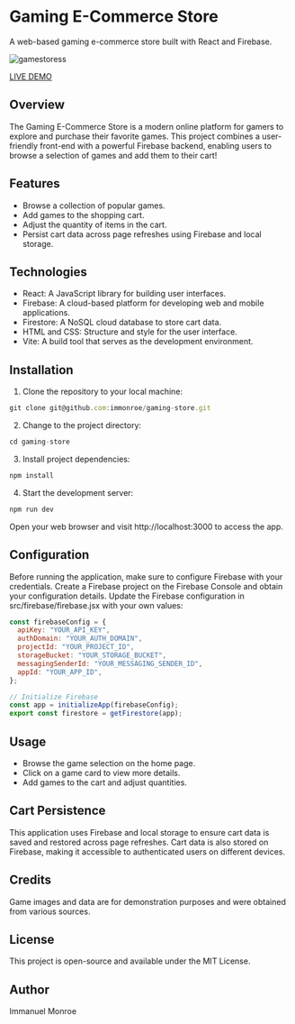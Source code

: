 # Gaming E-Commerce Store

A web-based gaming e-commerce store built with React and Firebase.

![gamestoress](https://github.com/user-attachments/assets/8bc600e7-30d2-4355-9c99-bf8dd2af14dd)

<a href="https://gaming-store-teal.vercel.app/">LIVE DEMO</a>

## Overview

The Gaming E-Commerce Store is a modern online platform for gamers to explore and purchase their favorite games. This project combines a user-friendly front-end with a powerful Firebase backend, enabling users to browse a selection of games and add them to their cart!

## Features

- Browse a collection of popular games.
- Add games to the shopping cart.
- Adjust the quantity of items in the cart.
- Persist cart data across page refreshes using Firebase and local storage.

## Technologies

- React: A JavaScript library for building user interfaces.
- Firebase: A cloud-based platform for developing web and mobile applications.
- Firestore: A NoSQL cloud database to store cart data.
- HTML and CSS: Structure and style for the user interface.
- Vite: A build tool that serves as the development environment.

## Installation

1. Clone the repository to your local machine:

```javascript
git clone git@github.com:immonroe/gaming-store.git
```

2. Change to the project directory:

```javascript
cd gaming-store
```

3. Install project dependencies:

```javascript
npm install
```

4. Start the development server:

```javascript
npm run dev
```

Open your web browser and visit http://localhost:3000 to access the app.

## Configuration
Before running the application, make sure to configure Firebase with your credentials. Create a Firebase project on the Firebase Console and obtain your configuration details. Update the Firebase configuration in src/firebase/firebase.jsx with your own values:

```javascript
const firebaseConfig = {
  apiKey: "YOUR_API_KEY",
  authDomain: "YOUR_AUTH_DOMAIN",
  projectId: "YOUR_PROJECT_ID",
  storageBucket: "YOUR_STORAGE_BUCKET",
  messagingSenderId: "YOUR_MESSAGING_SENDER_ID",
  appId: "YOUR_APP_ID",
};

// Initialize Firebase
const app = initializeApp(firebaseConfig);
export const firestore = getFirestore(app);
```

## Usage
- Browse the game selection on the home page.
- Click on a game card to view more details.
- Add games to the cart and adjust quantities.

## Cart Persistence
This application uses Firebase and local storage to ensure cart data is saved and restored across page refreshes. Cart data is also stored on Firebase, making it accessible to authenticated users on different devices.

## Credits
Game images and data are for demonstration purposes and were obtained from various sources.

## License
This project is open-source and available under the MIT License.

## Author
Immanuel Monroe
